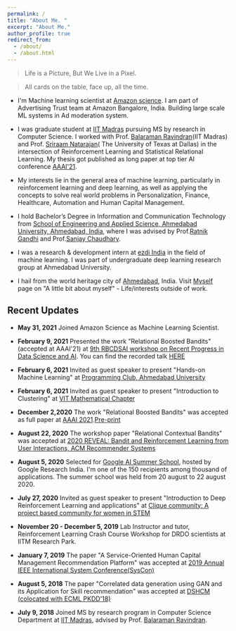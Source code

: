 ```yaml
---
permalink: /
title: "About Me. "
excerpt: "About Me."
author_profile: true
redirect_from: 
  - /about/
  - /about.html
---
```

<!--
<p align="right">
  <img src="https://ashutoshaay26.github.io/files/Shivoham.jpg?raw=true" alt="Photo" style="width: 200px;"/> 
</p>
-->
> Life is a Picture, But We Live in a Pixel.

> All cards on the table, face up, all the time.

* I'm Machine learning scientist at [Amazon science](https://www.amazon.science/). I am part of Advertising Trust team at Amazon Bangalore, India. Building large scale ML systems in Ad moderation system. 
* I was graduate student at [IIT Madras](https://www.iitm.ac.in/) pursuing MS by research in Computer Science. I worked with Prof. [Balaraman Ravindran](https://www.cse.iitm.ac.in/~ravi/)(IIT Madras) and Prof. [Sriraam Natarajan](https://personal.utdallas.edu/~sriraam.natarajan/)(
The University of Texas at Dallas) in the intersection of Reinforcement Learning and Statistical Relational Learning. My thesis got published as long paper at top tier AI conference [AAAI'21](https://ojs.aaai.org/index.php/AAAI/article/view/17439).

* My interests lie in the general area of machine learning, particularly in reinforcement learning and deep learning, as well as applying the concepts to solve real world problems in Personalization, Finance, Healthcare, Automation and Human Capital Management.  

* I hold Bachelor’s Degree in Information and Communication Technology from [School of Engineering and Applied Science, Ahmedabad University, Ahmedabad, India](https://ahduni.edu.in/seas/), where I was advised by Prof.[Ratnik Gandhi](https://sites.google.com/site/ratnikg) and Prof.[Sanjay Chaudhary](https://ahduni.edu.in/seas/people/faculty/sanjay-chaudhary).

* I was a research & development intern at [ezdi India](https://www.ezdi.com/) in the field of machine learning. I was part of undergraduate deep learning research group at Ahmedabad University.

* I hail from the world heritage city of [Ahmedabad](https://ahmedabadcity.gov.in/), India. Visit [Myself](https://ashutoshaay26.github.io/myself/) page on "A little bit about myself" - Life/interests outside of work.


## **Recent Updates**
* **May 31, 2021** Joined Amazon Science as Machine Learning Scientist.
* **February 9, 2021** Presented the work "Relational Boosted Bandits"(accepted at AAAI'21) at [9th RBCDSAI workshop on Recent Progress in Data Science and AI](https://sites.google.com/view/rbcdsai-9th-workshop/speakers?authuser=0). You can find the recorded talk [HERE](https://youtu.be/XW33atz_2SQ?t=5748)
* **February 6, 2021** Invited as guest speaker to present "Hands-on Machine Learning" at [Programming Club, Ahmedabad University](https://www.instagram.com/p/CK2vLGCAdLS/?utm_source=ig_web_copy_link)
* **February 6, 2021** Invited as guest speaker to present "Introduction to Clustering" at [VIT Mathematical Chapter](https://www.instagram.com/p/CK0_FNSBIW8/)

* **December 2,2020** The work "Relational Boosted Bandits" was accepted as full paper at [AAAI 2021](https://aaai.org/Conferences/AAAI-21/aaai21call/).[Pre-print](https://arxiv.org/pdf/2012.09220.pdf)
* **August 22, 2020** The workshop paper "Relational Contextual Bandits" was accepted at [2020 REVEAL: Bandit and Reinforcement Learning from User Interactions, ACM Recommender Systems](https://sites.google.com/view/reveal2020/home?authuser=0) 

* **August 5, 2020** Selected for [Google AI Summer School](https://sites.google.com/view/aisummerschool2020/home), hosted by Google Research India. I'm one of the 150 recipients among thousand of applications. The summer school was held from 20 august to 22 august 2020. 

* **July 27, 2020** Invited as guest speaker to present "Introduction to Deep Reinforcement Learning and applications" at [Clique community: A project based community for women in STEM](https://www.linkedin.com/company/clique-interestship/)

* **November 20 - December 5, 2019** Lab Instructor and tutor, Reinforcement Learning Crash Course Workshop for DRDO scientists at IITM Research Park.

* **January 7, 2019** The paper "A Service-Oriented Human Capital Management Recommendation Platform" was accepted at [2019 Annual IEEE International System Conference(SysCon)](https://ieeesyscon.org/) 


* **August 5, 2018** The paper "Correlated data generation using GAN and its Application for Skill recommendation" was accepted at [DSHCM (colocated with ECML PKDD'18)](https://dshcm.org/) 

* **July 9, 2018** Joined MS by research program in Computer Science Department at [IIT Madras](http://www.cse.iitm.ac.in/), advised by Prof. [Balaraman Ravindran](https://www.cse.iitm.ac.in/~ravi/). 

